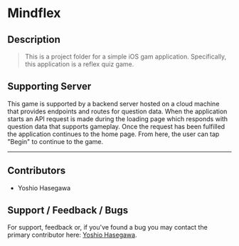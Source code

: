 # Mindflex

## Description
> This is a project folder for a simple iOS gam application. Specifically, this application is a reflex quiz game.

## Supporting Server
This game is supported by a backend server hosted on a cloud machine that provides endpoints and routes for question data. When the application starts an API request is made during the loading page which responds with question data that supports gameplay. Once the request has been fulfilled the application continues to the home page. From here, the user can tap "Begin" to continue to the game.
___
## Contributors
* Yoshio Hasegawa


## Support / Feedback / Bugs
For support, feedback or, if you've found a bug you may contact the primary contributor here: [Yoshio Hasegawa](mailto:yoshio.seisuke.hasegawa@gmail.com).
